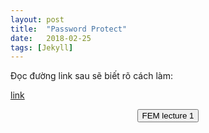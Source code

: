 ```yaml
---
layout: post
title:  "Password Protect"
date:   2018-02-25
tags: [Jekyll]
---
```


Đọc đường link sau sẽ biết rõ cách làm:

[link](https://www.wikihow.com/Password-Protect-a-Web-Page)


<SCRIPT>
function passWord() {
var testV = 1;
var pass1 = prompt('Please Enter Your Password',' ');
while (testV < 3) {
if (!pass1) 
history.go(-1);
if (pass1.toLowerCase() == "letmein") {
alert('Welcome to my note!');
window.open('https://quangvunp.github.io/geomechanics/assests/Notes/FEM/FDM_1D.PDF');
break;
} 
testV+=1;
var pass1 = 
prompt('Access Denied - Password Incorrect, Please Try Again.','Password');
}
if (pass1.toLowerCase()!="password" & testV ==3) 
history.go(-1);
return " ";
} 
</SCRIPT>
<CENTER>
<FORM>
<input type="button" value="FEM lecture 1" onClick="passWord()">
</FORM>
</CENTER>
     

